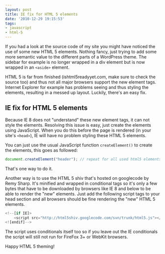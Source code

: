 ```yaml
---
layout: post
title: IE fix for HTML 5 elements
date: '2010-12-29 19:15:53'
tags:
- javascript
- html-5
---
```


If you had a look at the source code of my site you might have noticed the use of some new HTML 5 elements. Nothing fancy, just trying to add some more semantic value to the different parts of a WordPress theme. The sidebar for example is no longer wrapped in a div element but is now wrapped in an `<aside>` element.

HTML 5 is far from finished (ishtml5readyyet.com, make sure to check the source too) and thus not all major browsers support the new element tags. Internet Explorer for example has problems seeing and thus styling the elements, resulting in a messed up layout. Luckily, there's an easy fix.

## IE fix for HTML 5 elements
Because IE 8 does not "understand" these new element tags, it can not style the elements. Resolving this issue is easy, just create the elements using JavaScript. When you do this before the page is rendered (in your site's `<head>`), IE will have no problem styling these HTML 5 elements.

You can just use the usual JavaScript function `createElement()` to create the elements, this goes as followed:

```javascript
document.createElement("header"); // repeat for all used html5 elements
```

That's one way to do it.

Another way is to use the HTML 5 shiv that's hosted on googlecode by Remy Sharp. It's minified and wrapped in conditional tags so it's only a few bytes that have to be downloaded by browsers like IE 8 and below to be able to render the "new" elements. Just add the following script tags to your head section and all browsers should be fine rendering the "new" HTML 5 elements.

```javascript
<!--[if IE]>
	<script src="http://html5shiv.googlecode.com/svn/trunk/html5.js"></script>
<![endif]-->
```

The script uses conditionals itself too so if you leave out the IE conditionals the script will still not run for FireFox 3+ or WebKit browsers.

Happy HTML 5 theming!
